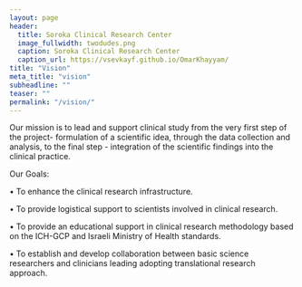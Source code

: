 ```yaml
---
layout: page
header:
  title: Soroka Clinical Research Center
  image_fullwidth: twodudes.png
  caption: Soroka Clinical Research Center
  caption_url: https://vsevkayf.github.io/OmarKhayyam/
title: "Vision"
meta_title: "vision"
subheadline: ""
teaser: ""
permalink: "/vision/"
---
```

Our mission is to lead and support clinical study from the very first step of the project- formulation of a scientific idea, through the data collection and analysis, to the final step - integration of the scientific findings into the clinical practice.

Our Goals:

• To enhance the clinical research infrastructure.

• To provide logistical support to scientists involved in clinical research.

• To provide an educational support in clinical research methodology based on the ICH-GCP and Israeli Ministry of Health standards.

• To establish and develop collaboration between basic science researchers and clinicians leading adopting translational research approach.
